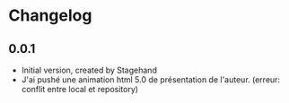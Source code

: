 # Changelog

## 0.0.1

- Initial version, created by Stagehand
- J'ai pushé une animation html 5.0 de présentation de l'auteur. (erreur: conflit entre local et repository)
